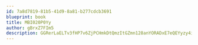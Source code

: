 ```yaml
---
id: 7a8d7819-81b5-41d9-8a81-b277cdcb3691
blueprint: book
title: MBI020P0Yy
author: gBrxZ7FIm5
description: GGRerLaELTv3fHP7v6ZjPCHmkDtQmzItGZmn128anYORADxE7eQEYyzy4iKmzSuoUgL9zyHUNK6kWoFHYWPkbCevX2RYO3rjDYft
---
```

